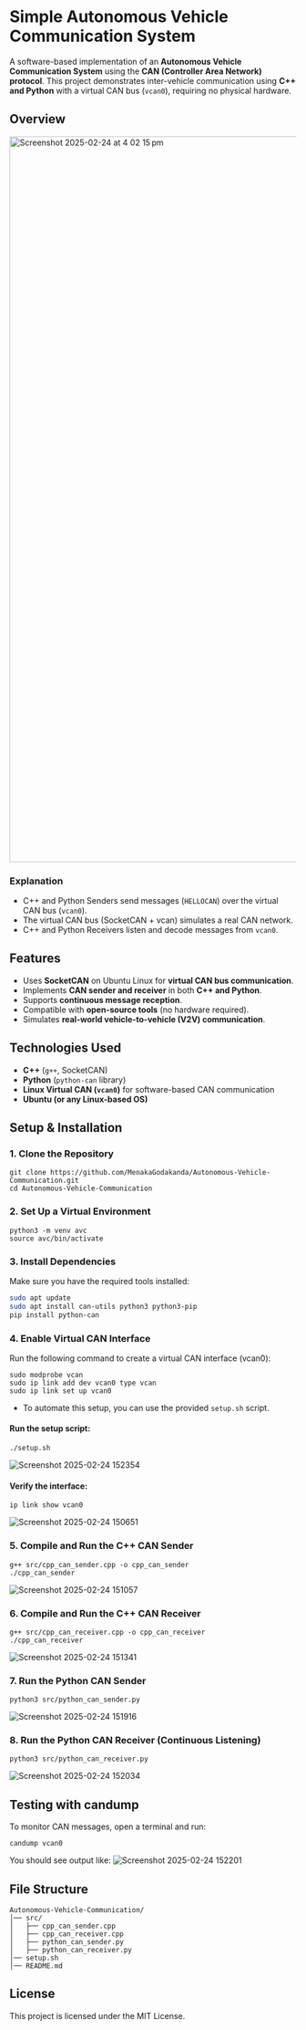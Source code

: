 # Simple Autonomous Vehicle Communication System
A software-based implementation of an **Autonomous Vehicle Communication System** using the **CAN (Controller Area Network) protocol**. This project demonstrates inter-vehicle communication using **C++ and Python** with a virtual CAN bus (`vcan0`), requiring no physical hardware.

## Overview
<img width="1272" alt="Screenshot 2025-02-24 at 4 02 15 pm" src="https://github.com/user-attachments/assets/695c2d59-8f7a-44dc-9c5d-43fe1843285c" />

### Explanation
- C++ and Python Senders send messages (`HELLOCAN`) over the virtual CAN bus (`vcan0`).
- The virtual CAN bus (SocketCAN + vcan) simulates a real CAN network.
- C++ and Python Receivers listen and decode messages from `vcan0`.

## Features
- Uses **SocketCAN** on Ubuntu Linux for **virtual CAN bus communication**.
- Implements **CAN sender and receiver** in both **C++ and Python**.
- Supports **continuous message reception**.
- Compatible with **open-source tools** (no hardware required).
- Simulates **real-world vehicle-to-vehicle (V2V) communication**.

## Technologies Used
- **C++** (`g++`, SocketCAN)
- **Python** (`python-can` library)
- **Linux Virtual CAN (`vcan0`)** for software-based CAN communication
- **Ubuntu (or any Linux-based OS)**

## Setup & Installation

### 1. Clone the Repository
```
git clone https://github.com/MenakaGodakanda/Autonomous-Vehicle-Communication.git
cd Autonomous-Vehicle-Communication
```

### 2. Set Up a Virtual Environment
```
python3 -m venv avc
source avc/bin/activate
```

### 3. Install Dependencies
Make sure you have the required tools installed:
```bash
sudo apt update
sudo apt install can-utils python3 python3-pip
pip install python-can
```

### 4. Enable Virtual CAN Interface
Run the following command to create a virtual CAN interface (vcan0):
```
sudo modprobe vcan
sudo ip link add dev vcan0 type vcan
sudo ip link set up vcan0
```

- To automate this setup, you can use the provided `setup.sh` script.

#### Run the setup script:
```
./setup.sh
```
![Screenshot 2025-02-24 152354](https://github.com/user-attachments/assets/67caf45a-5d84-4c65-a61b-b89980908933)

#### Verify the interface:
```
ip link show vcan0
```
![Screenshot 2025-02-24 150651](https://github.com/user-attachments/assets/a1979843-faca-4d08-adea-29b3428ac786)

### 5. Compile and Run the C++ CAN Sender
```
g++ src/cpp_can_sender.cpp -o cpp_can_sender
./cpp_can_sender
```
![Screenshot 2025-02-24 151057](https://github.com/user-attachments/assets/b6a486ad-5ad6-4ad5-b5f3-1795e9dfe573)

### 6. Compile and Run the C++ CAN Receiver
```
g++ src/cpp_can_receiver.cpp -o cpp_can_receiver
./cpp_can_receiver
```
![Screenshot 2025-02-24 151341](https://github.com/user-attachments/assets/86351079-da5d-4297-a426-757143671a92)

### 7. Run the Python CAN Sender
```
python3 src/python_can_sender.py
```
![Screenshot 2025-02-24 151916](https://github.com/user-attachments/assets/16d7fba5-600e-4716-8e34-df2b51e6fbbd)

### 8. Run the Python CAN Receiver (Continuous Listening)
```
python3 src/python_can_receiver.py
```
![Screenshot 2025-02-24 152034](https://github.com/user-attachments/assets/8fce1730-0bd9-4f02-9952-cd178f3c5916)

## Testing with candump

To monitor CAN messages, open a terminal and run:
```
candump vcan0
```
You should see output like:
![Screenshot 2025-02-24 152201](https://github.com/user-attachments/assets/26758784-bbc5-4338-8179-7a32d4cbb88f)

## File Structure
```
Autonomous-Vehicle-Communication/
│── src/
│   ├── cpp_can_sender.cpp
│   ├── cpp_can_receiver.cpp
│   ├── python_can_sender.py
│   ├── python_can_receiver.py
│── setup.sh
│── README.md
```

## License

This project is licensed under the MIT License.
